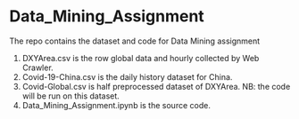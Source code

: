 # Data_Mining_Assignment
The repo contains the dataset and code for Data Mining assignment
1. DXYArea.csv is the row global data and hourly collected by Web Crawler.
2. Covid-19-China.csv is the daily history dataset for China.
3. Covid-Global.csv is half preprocessed dataset of DXYArea. NB: the code will be run on this dataset.
4. Data_Mining_Assignment.ipynb is the source code.
